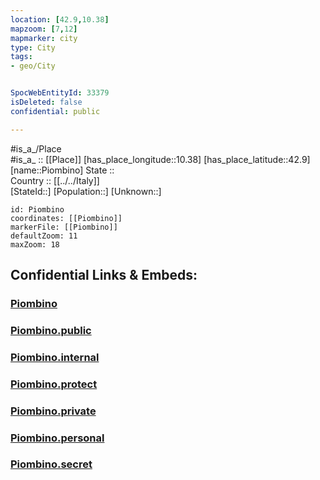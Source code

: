 ```yaml
---
location: [42.9,10.38] 
mapzoom: [7,12] 
mapmarker: city 
type: City
tags:
- geo/City


SpocWebEntityId: 33379
isDeleted: false
confidential: public

---
```

#is_a_/Place  
#is_a_ :: [[Place]] 
[has_place_longitude::10.38] 
[has_place_latitude::42.9] 
[name::Piombino] 
State ::  
Country :: [[../../Italy]]  
[StateId::] 
[Population::] 
[Unknown::] 


```leaflet
id: Piombino
coordinates: [[Piombino]] 
markerFile: [[Piombino]] 
defaultZoom: 11 
maxZoom: 18
```


## Confidential Links & Embeds: 

### [Piombino](/_Standards/Earth/Continent/Europe/Europe~South/Italy/City/Piombino.md) 

### [Piombino.public](/_public/Earth/Continent/Europe/Europe~South/Italy/City/Piombino.public.md) 

### [Piombino.internal](/_internal/Earth/Continent/Europe/Europe~South/Italy/City/Piombino.internal.md) 

### [Piombino.protect](/_protect/Earth/Continent/Europe/Europe~South/Italy/City/Piombino.protect.md) 

### [Piombino.private](/_private/Earth/Continent/Europe/Europe~South/Italy/City/Piombino.private.md) 

### [Piombino.personal](/_personal/Earth/Continent/Europe/Europe~South/Italy/City/Piombino.personal.md) 

### [Piombino.secret](/_secret/Earth/Continent/Europe/Europe~South/Italy/City/Piombino.secret.md)

